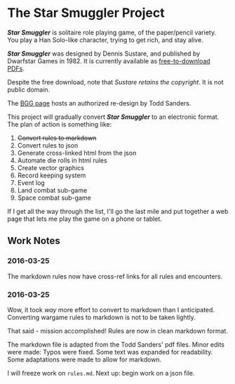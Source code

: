 # The Star Smuggler Project

**_Star Smuggler_** is solitaire role playing game, of the paper/pencil variety.
You play a Han Solo-like character, trying to get rich, and stay alive.

**_Star Smuggler_** was designed by Dennis Sustare, and published by 
Dwarfstar Games in 1982. It is currently available as 
[free-to-download PDFs](http://dwarfstar.brainiac.com/ds_starsmuggler.html).

Despite the free download, note that _Sustare retains the copyright_. It is not 
public domain.

The [BGG page](https://boardgamegeek.com/boardgame/1699/star-smuggler) hosts an 
authorized re-design by Todd Sanders.

This project will gradually convert **_Star Smuggler_** to an electronic 
format. The plan of action is something like:

1. ~~Convert rules to markdown~~
1. Convert rules to json
1. Generate cross-linked html from the json
1. Automate die rolls in html rules
1. Create vector graphics
1. Record keeping system
1. Event log
1. Land combat sub-game
1. Space combat sub-game

If I get all the way through the list, I'll go the last mile and put together a 
web page that lets me play the game on a phone or tablet.


## Work Notes

### 2016-03-25

The markdown rules now have cross-ref links for all rules and encounters.


### 2016-03-25

Wow, it took _way_ more effort to convert to markdown than I anticipated. 
Converting wargame rules to markdown is not to be taken lightly.

That said - mission accomplished! Rules are now in clean markdown format.

The markdown file is adapted from the Todd Sanders' pdf files. Minor edits were 
made: Typos were fixed. Some text was expanded for readability. Some adaptations
were made to allow for markdown.

I will freeze work on ```rules.md```. Next up: begin work on a json file. 
